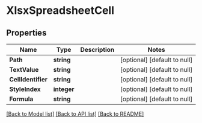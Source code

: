 # XlsxSpreadsheetCell

## Properties
Name | Type | Description | Notes
------------ | ------------- | ------------- | -------------
**Path** | **string** |  | [optional] [default to null]
**TextValue** | **string** |  | [optional] [default to null]
**CellIdentifier** | **string** |  | [optional] [default to null]
**StyleIndex** | **integer** |  | [optional] [default to null]
**Formula** | **string** |  | [optional] [default to null]

[[Back to Model list]](../README.md#documentation-for-models) [[Back to API list]](../README.md#documentation-for-api-endpoints) [[Back to README]](../README.md)


